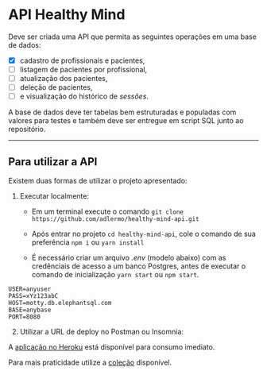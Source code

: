 # API Healthy Mind

Deve ser criada uma API que permita as seguintes operações em uma base de dados:

 - [x] cadastro de profissionais e pacientes,
 - [ ] listagem de pacientes por profissional,
 - [ ] atualização dos pacientes,
 - [ ] deleção de pacientes,
 - [ ] e visualização do histórico de _sessões_.

A base de dados deve ter tabelas bem estruturadas e populadas com valores para testes e também deve ser entregue em script SQL junto ao repositório.

-------

## Para utilizar a API

Existem duas formas de utilizar o projeto apresentado:

1. Executar localmente:
        
    - Em um terminal execute o comando ```git clone https://github.com/adlermo/healthy-mind-api.git```
        
    - Após entrar no projeto ```cd healthy-mind-api```, cole o comando de sua preferência ```npm i``` ou ```yarn install```
        
    - É necessário criar um arquivo _.env_ (modelo abaixo) com as credênciais de acesso a um banco Postgres, antes de executar o comando de inicialização ```yarn start``` ou ```npm start```.

```
USER=anyuser
PASS=xYz123abC
HOST=motty.db.elephantsql.com
BASE=anybase
PORT=8080
```

2. Utilizar a URL de deploy no Postman ou Insomnia:

A [aplicação no Heroku](https://healthy-mind-api.herokuapp.com) está disponível para consumo imediato.

Para mais praticidade utilize a [coleção](postman_collection.json) disponível.
